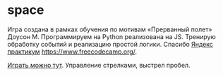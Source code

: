 # space
Игра создана в рамках обучения по мотивам «Прерванный полет» Доусон М. Программируем на Python реализована на JS. Тренирую обработку событий и реализацию простой логики. Спасибо 
<a href="https://praktikum.yandex.ru/">Яндекс практикум</a> https://www.freecodecamp.org/.


<a href="https://genalll.github.io/space/index.html"> Играть можно тут</a>. Управление стрелками, выстрел пробел.
